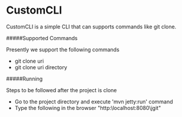 CustomCLI
=========

CustomCLI is a simple CLI that can supports commands like git clone.

#####Supported Commands

Presently we support the following commands

  * git clone uri
  * git clone uri directory
  
  
#####Running

Steps to be followed after the project is clone

 * Go to the project directory and execute 'mvn jetty:run' command
 * Type the following in the browser "http:\\localhost:8080\jgit"
     
